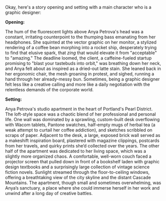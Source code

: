 Okay, here's a story opening and setting with a main character who is a graphic designer:

**Opening:**

The hum of the fluorescent lights above Anya Petrova's head was a constant, irritating counterpoint to the thumping bass emanating from her headphones. She squinted at the vector graphic on her monitor, a stylized rendering of a coffee bean morphing into a rocket ship, desperately trying to find that elusive spark, that *zing* that would elevate it from "acceptable" to "amazing." The deadline loomed, the client, a caffeine-fueled startup promising to "blast your tastebuds into orbit," was breathing down her neck, and Anya felt about as inspired as a dried-out latte stain. She leaned back in her ergonomic chair, the mesh groaning in protest, and sighed, running a hand through her already-messy bun. Sometimes, being a graphic designer felt less like a creative calling and more like a daily negotiation with the relentless demands of the corporate world.

**Setting:**

Anya Petrova's studio apartment in the heart of Portland's Pearl District. The loft-style space was a chaotic blend of her professional and personal life. One wall was dominated by a sprawling, custom-built desk overflowing with Wacom tablets, Pantone swatches, half-empty mugs of herbal tea (a weak attempt to curtail her coffee addiction), and sketches scribbled on scraps of paper. Adjacent to the desk, a large, exposed brick wall served as a makeshift inspiration board, plastered with magazine clippings, postcards from her travels, and quirky prints she’d collected over the years. The other half of the apartment was dedicated to her living space, which was a slightly more organized chaos. A comfortable, well-worn couch faced a projector screen that pulled down in front of a bookshelf laden with graphic design textbooks and a surprisingly large collection of vintage science fiction novels. Sunlight streamed through the floor-to-ceiling windows, offering a breathtaking view of the city skyline and the distant Cascade Mountains. The apartment, though small and sometimes overwhelming, was Anya’s sanctuary, a place where she could immerse herself in her work and unwind after a long day of creative battles.
